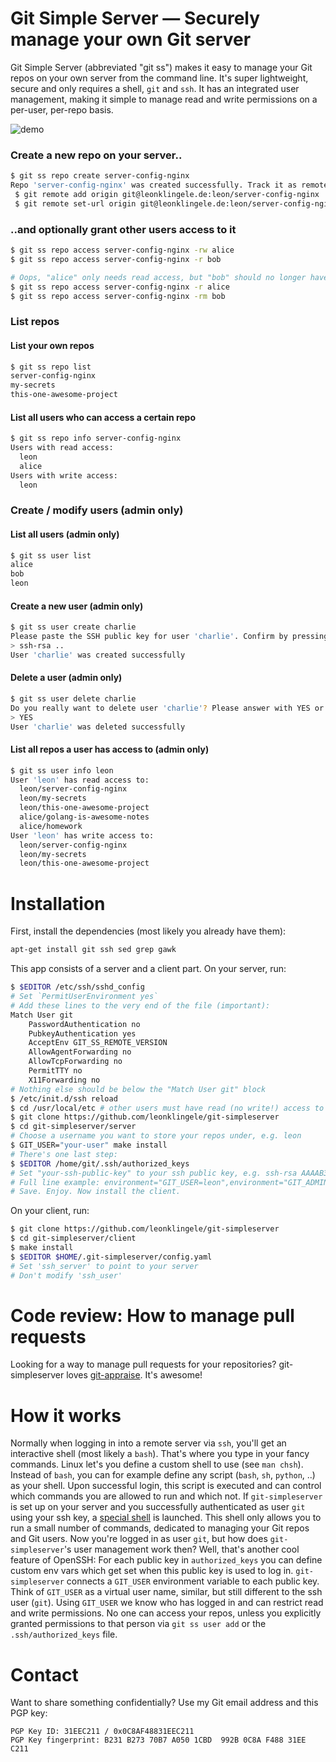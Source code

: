 # Git Simple Server — Securely manage your own Git server

Git Simple Server (abbreviated "git ss") makes it easy to manage your Git repos on your own server from the command line. It's super lightweight, secure and only requires a shell, `git` and `ssh`.
It has an integrated user management, making it simple to manage read and write permissions on a per-user, per-repo basis.

![demo](https://www.leonklingele.de/git-simpleserver/demo.gif?20170213)

### Create a new repo on your server..

```sh
$ git ss repo create server-config-nginx
Repo 'server-config-nginx' was created successfully. Track it as remote 'origin' via:
 $ git remote add origin git@leonklingele.de:leon/server-config-nginx
 $ git remote set-url origin git@leonklingele.de:leon/server-config-nginx
```

### ..and optionally grant other users access to it

```sh
$ git ss repo access server-config-nginx -rw alice
$ git ss repo access server-config-nginx -r bob

# Oops, "alice" only needs read access, but "bob" should no longer have access at all
$ git ss repo access server-config-nginx -r alice
$ git ss repo access server-config-nginx -rm bob
```

### List repos

#### List your own repos

```sh
$ git ss repo list
server-config-nginx
my-secrets
this-one-awesome-project
```

#### List all users who can access a certain repo

```sh
$ git ss repo info server-config-nginx
Users with read access:
  leon
  alice
Users with write access:
  leon
```

### Create / modify users (admin only)

#### List all users (admin only)

```sh
$ git ss user list
alice
bob
leon
```

#### Create a new user (admin only)

```sh
$ git ss user create charlie
Please paste the SSH public key for user 'charlie'. Confirm by pressing the 'Enter' key.
> ssh-rsa ..
User 'charlie' was created successfully
```

#### Delete a user (admin only)

```sh
$ git ss user delete charlie
Do you really want to delete user 'charlie'? Please answer with YES or NO
> YES
User 'charlie' was deleted successfully
```

#### List all repos a user has access to (admin only)

```sh
$ git ss user info leon
User 'leon' has read access to:
  leon/server-config-nginx
  leon/my-secrets
  leon/this-one-awesome-project
  alice/golang-is-awesome-notes
  alice/homework
User 'leon' has write access to:
  leon/server-config-nginx
  leon/my-secrets
  leon/this-one-awesome-project
```

# Installation

First, install the dependencies (most likely you already have them):

```sh
apt-get install git ssh sed grep gawk
```

This app consists of a server and a client part.
On your server, run:

```sh
$ $EDITOR /etc/ssh/sshd_config
# Set `PermitUserEnvironment yes`
# Add these lines to the very end of the file (important):
Match User git
	PasswordAuthentication no
	PubkeyAuthentication yes
	AcceptEnv GIT_SS_REMOTE_VERSION
	AllowAgentForwarding no
	AllowTcpForwarding no
	PermitTTY no
	X11Forwarding no
# Nothing else should be below the "Match User git" block
$ /etc/init.d/ssh reload
$ cd /usr/local/etc # other users must have read (no write!) access to that folder!
$ git clone https://github.com/leonklingele/git-simpleserver
$ cd git-simpleserver/server
# Choose a username you want to store your repos under, e.g. leon
$ GIT_USER="your-user" make install
# There's one last step:
$ $EDITOR /home/git/.ssh/authorized_keys
# Set "your-ssh-public-key" to your ssh public key, e.g. ssh-rsa AAAAB3N.. you@your-machine
# Full line example: environment="GIT_USER=leon",environment="GIT_ADMIN=true" ssh-rsa AAAAB3N.. you@your-machine
# Save. Enjoy. Now install the client.
```

On your client, run:

```sh
$ git clone https://github.com/leonklingele/git-simpleserver
$ cd git-simpleserver/client
$ make install
$ $EDITOR $HOME/.git-simpleserver/config.yaml
# Set 'ssh_server' to point to your server
# Don't modify 'ssh_user'
```

# Code review: How to manage pull requests

Looking for a way to manage pull requests for your repositories? git-simpleserver loves [git-appraise](https://github.com/google/git-appraise). It's awesome!

# How it works

Normally when logging in into a remote server via `ssh`, you'll get an interactive shell (most likely a `bash`). That's where you type in your fancy commands. Linux let's you define a custom shell to use (see `man chsh`). Instead of `bash`, you can for example define any script (`bash`, `sh`, `python`, ..) as your shell. Upon successful login, this script is executed and can control which commands you are allowed to run and which not.
If `git-simpleserver` is set up on your server and you successfully authenticated as user `git` using your ssh key, a [special shell](./server/shell) is launched. This shell only allows you to run a small number of commands, dedicated to managing your Git repos and Git users.
Now you're logged in as user `git`, but how does `git-simpleserver`'s user management work then? Well, that's another cool feature of OpenSSH: For each public key in `authorized_keys` you can define custom env vars which get set when this public key is used to log in. `git-simpleserver` connects a `GIT_USER` environment variable to each public key. Think of `GIT_USER` as a virtual user name, similar, but still different to the ssh user (`git`). Using `GIT_USER` we know who has logged in and can restrict read and write permissions.
No one can access your repos, unless you explicitly granted permissions to that person via `git ss user add` or the `.ssh/authorized_keys` file.

# Contact

Want to share something confidentially? Use my Git email address and this PGP key:
```pgp
PGP Key ID: 31EEC211 / 0x0C8AF48831EEC211
PGP Key fingerprint: B231 B273 70B7 A050 1CBD  992B 0C8A F488 31EE C211
```
